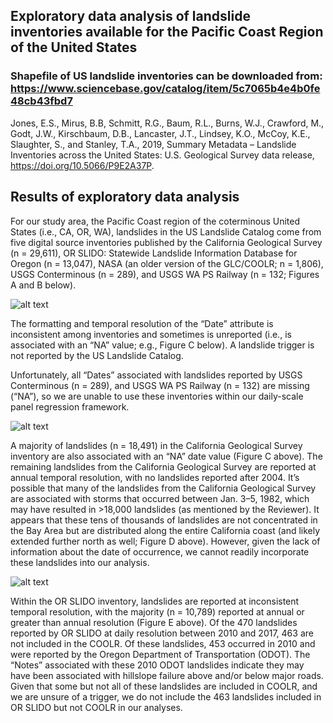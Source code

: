 ## Exploratory data analysis of landslide inventories available for the Pacific Coast Region of the United States

### Shapefile of US landslide inventories can be downloaded from: https://www.sciencebase.gov/catalog/item/5c7065b4e4b0fe48cb43fbd7

Jones, E.S., Mirus, B.B, Schmitt, R.G., Baum, R.L., Burns, W.J., Crawford, M., Godt, J.W., Kirschbaum, D.B., Lancaster, J.T., Lindsey, K.O., McCoy, K.E., Slaughter, S., and Stanley, T.A., 2019, Summary Metadata – Landslide Inventories across the United States: U.S. Geological Survey data release, https://doi.org/10.5066/P9E2A37P.

## Results of exploratory data analysis

For our study area, the Pacific Coast region of the coterminous United States (i.e., CA, OR, WA), landslides in the US Landslide Catalog come from five digital source inventories published by the California Geological Survey (n = 29,611), OR SLIDO: Statewide Landslide Information Database for Oregon (n = 13,047), NASA (an older version of the GLC/COOLR; n = 1,806), USGS Conterminous (n = 289), and USGS WA PS Railway (n = 132; Figures A and B below). 

![alt text](https://github.com/ec-johnston/landslide-inventories/blob/main/plots/Figures_A_B.png)

The formatting and temporal resolution of the “Date” attribute is inconsistent among inventories and sometimes is unreported (i.e., is associated with an “NA” value; e.g., Figure C below). A landslide trigger is not reported by the US Landslide Catalog. 

Unfortunately, all “Dates” associated with landslides reported by USGS Conterminous (n = 289), and USGS WA PS Railway (n = 132) are missing (“NA”), so we are unable to use these inventories within our daily-scale panel regression framework. 

![alt text](https://github.com/ec-johnston/landslide-inventories/blob/main/plots/Figures_C_D.png)

A majority of landslides (n = 18,491) in the California Geological Survey inventory are also associated with an “NA” date value (Figure C above). The remaining landslides from the California Geological Survey are reported at annual temporal resolution, with no landslides reported after 2004.  It’s possible that many of the landslides from the California Geological Survey are associated with storms that occurred between Jan. 3–5, 1982, which may have resulted in >18,000 landslides (as mentioned by the Reviewer). It appears that these tens of thousands of landslides are not concentrated in the Bay Area but are distributed along the entire California coast (and likely extended further north as well; Figure D above). However, given the lack of information about the date of occurrence, we cannot readily incorporate these landslides into our analysis. 

![alt text](https://github.com/ec-johnston/landslide-inventories/blob/main/plots/FigureE.png)

Within the OR SLIDO inventory, landslides are reported at inconsistent temporal resolution, with the majority (n = 10,789) reported at annual or greater than annual resolution (Figure E above). Of the 470 landslides reported by OR SLIDO at daily resolution between 2010 and 2017, 463 are not included in the COOLR. Of these landslides, 453 occurred in 2010 and were reported by the Oregon Department of Transportation (ODOT). The “Notes” associated with these 2010 ODOT landslides indicate they may have been associated with hillslope failure above and/or below major roads. Given that some but not all of these landslides are included in COOLR, and we are unsure of a trigger, we do not include the 463 landslides included in OR SLIDO but not COOLR in our analyses. 
